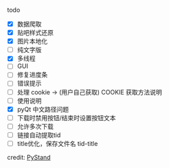 todo

- [x] 数据爬取
- [x] 贴吧样式还原
- [x] 图片本地化
- [ ] 纯文字版
- [x] 多线程
- [ ] GUI
- [ ] 修复进度条
- [ ] 错误提示
- [ ] 处理 cookie -> (用户自己获取) COOKIE 获取方法说明
- [ ] 使用说明
- [x] pyQt 中文路径问题
- [ ] 下载时禁用按钮/结束时设置按钮文本
- [ ] 允许多次下载
- [ ] 链接自动提取tid
- [ ] title优化，保存文件名 tid-title

credit: [PyStand](https://github.com/skywind3000/PyStand/releases)